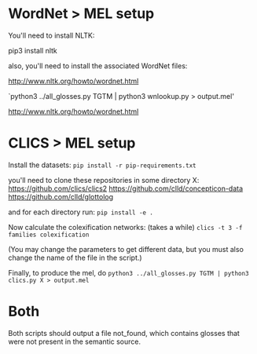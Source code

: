 # WordNet > MEL setup
You'll need to install NLTK:

pip3 install nltk

also, you'll need to install the associated WordNet files:

http://www.nltk.org/howto/wordnet.html

`python3 ../all_glosses.py TGTM | python3 wnlookup.py > output.mel'

http://www.nltk.org/howto/wordnet.html

# CLICS > MEL setup

Install the datasets:
`pip install -r pip-requirements.txt`

you'll need to clone these repositories in some directory X:
https://github.com/clics/clics2
https://github.com/clld/concepticon-data
https://github.com/clld/glottolog

and for each directory run: `pip install -e .`

Now calculate the colexification networks: (takes a while)
`clics -t 3 -f families colexification`

(You may change the parameters to get different data, but you must also change the name of the file in the script.)

Finally, to produce the mel, do
`python3 ../all_glosses.py TGTM | python3 clics.py X > output.mel`

# Both
Both scripts should output a file not_found, which contains glosses that were not present in the semantic source.